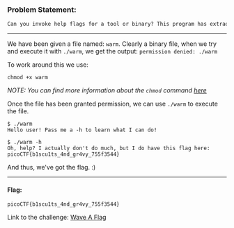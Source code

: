 ### Problem Statement:
```txt
Can you invoke help flags for a tool or binary? This program has extraordinarily helpful information...
```

---

We have been given a file named: `warm`.
Clearly a binary file, when we try and execute it with `./warm`, we get the output: `permission denied: ./warm`

To work around this we use:

```shell
chmod +x warm
```
*NOTE: You can find more information about the `chmod` command [here](https://linux.die.net/man/1/chmod)*




Once the file has been granted permission, we can use `./warm` to execute the file.

```shell
$ ./warm
Hello user! Pass me a -h to learn what I can do!

$ ./warm -h
Oh, help? I actually don't do much, but I do have this flag here: picoCTF{b1scu1ts_4nd_gr4vy_755f3544}
```

And thus, we've got the flag. :)

---

#### Flag:
    picoCTF{b1scu1ts_4nd_gr4vy_755f3544}

Link to the challenge: [Wave A Flag](https://play.picoctf.org/practice/challenge/170)
